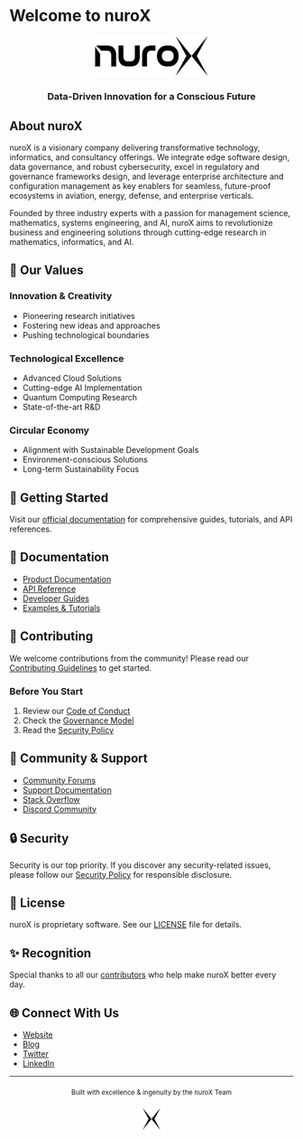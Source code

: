 # Welcome to nuroX

<div align="center">
  <picture>
    <source media="(prefers-color-scheme: dark)" srcset="../logo_dark.svg" width="200">
    <img src="../logo.svg" alt="nuroX Logo" width="200">
  </picture>
  <h3>Data-Driven Innovation for a Conscious Future</h3>
</div>


## About nuroX

nuroX is a visionary company delivering transformative technology, informatics, and consultancy offerings. We integrate edge software design, data governance, and robust cybersecurity, excel in regulatory and governance frameworks design, and leverage enterprise architecture and configuration management as key enablers for seamless, future-proof ecosystems in aviation, energy, defense, and enterprise verticals.

Founded by three industry experts with a passion for management science, mathematics, systems engineering, and AI, nuroX aims to revolutionize business and engineering solutions through cutting-edge research in mathematics, informatics, and AI.

## 🌟 Our Values

### Innovation & Creativity
- Pioneering research initiatives
- Fostering new ideas and approaches
- Pushing technological boundaries

### Technological Excellence
- Advanced Cloud Solutions
- Cutting-edge AI Implementation
- Quantum Computing Research
- State-of-the-art R&D

### Circular Economy
- Alignment with Sustainable Development Goals
- Environment-conscious Solutions
- Long-term Sustainability Focus

## 🚀 Getting Started

Visit our [official documentation](https://docs.nurox.ai) for comprehensive guides, tutorials, and API references.

## 📖 Documentation

- [Product Documentation](https://docs.nurox.ai)
- [API Reference](https://api.nurox.ai)
- [Developer Guides](https://docs.nurox.ai/guides)
- [Examples & Tutorials](https://docs.nurox.ai/tutorials)

## 🤝 Contributing

We welcome contributions from the community! Please read our [Contributing Guidelines](CONTRIBUTING.md) to get started.

### Before You Start

1. Review our [Code of Conduct](CODE_OF_CONDUCT.md)
2. Check the [Governance Model](GOVERNANCE.md)
3. Read the [Security Policy](SECURITY.md)

## 💬 Community & Support

- [Community Forums](https://community.nurox.ai)
- [Support Documentation](SUPPORT.md)
- [Stack Overflow](https://stackoverflow.com/questions/tagged/nurox)
- [Discord Community](https://discord.gg/nurox)

## 🔒 Security

Security is our top priority. If you discover any security-related issues, please follow our [Security Policy](SECURITY.md) for responsible disclosure.

## 📄 License

nuroX is proprietary software. See our [LICENSE](LICENSE.md) file for details.

## ✨ Recognition

Special thanks to all our [contributors](https://github.com/nuroX-global/contributors) who help make nuroX better every day.

## 🌐 Connect With Us

- [Website](https://www.nurox.ai)
- [Blog](https://blog.nurox.ai)
- [Twitter](https://twitter.com/nuroXAI)
- [LinkedIn](https://linkedin.com/company/nurox)

---

<div align="center">
  <sub>Built with excellence & ingenuity by the nuroX Team</sub>
  <br><br>
  <picture>
    <source media="(prefers-color-scheme: dark)" srcset="../white_x.png" width="50">
    <img src="../blk_x.png" alt="nuroX Logo Mark" width="50">
  </picture>
</div>
